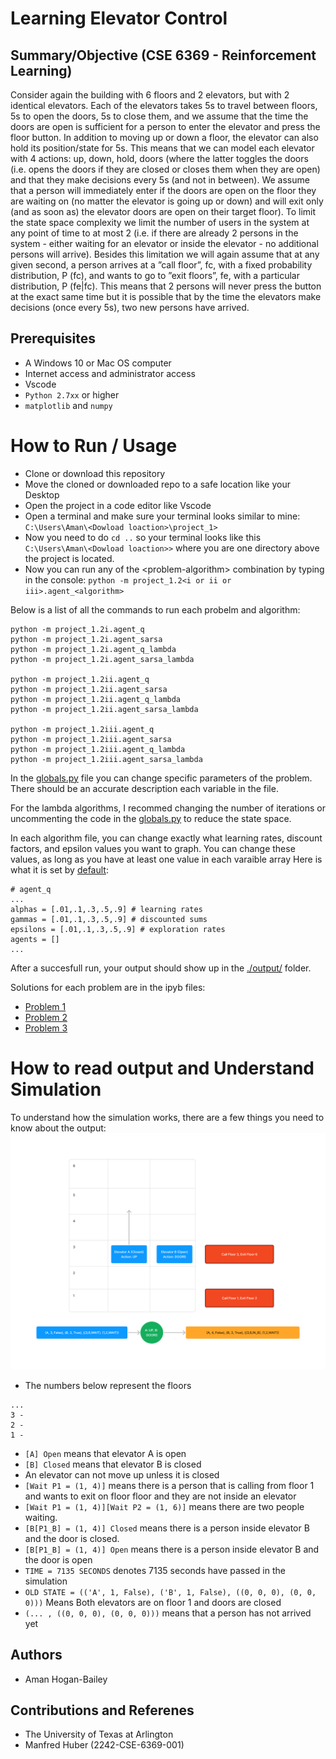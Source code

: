 # Learning Elevator Control 

## Summary/Objective (CSE 6369 - Reinforcement Learning)
Consider again the building with 6 floors and 2 elevators, but with 2 identical elevators. Each of the elevators takes 5s to travel between floors, 5s to open the doors, 5s to close them, and we assume that the time the doors are open is sufficient for a person to enter the elevator and press the floor button. In addition to moving up or down a floor, the elevator can also hold its position/state for 5s. This means that we can model each elevator with 4 actions: up, down, hold, doors (where the latter toggles the doors (i.e. opens the doors if they are closed or closes them when they are open) and that they make decisions every 5s (and not in between). We assume that a person will immediately enter if the doors are open on the floor they are waiting on (no matter the elevator is going up or down) and will exit only (and as soon as) the elevator doors are open on their target floor). To limit the state space complexity we limit the number of users in the system at any point of time to at most 2 (i.e. if there are already 2 persons in the system - either waiting for an elevator or inside the elevator - no additional persons will arrive). Besides this limitation we will again assume that at any given second, a person arrives at a ”call floor”, fc, with a fixed probability distribution, P (fc), and wants to go to ”exit floors”, fe, with a particular distribution, P (fe|fc). This means that 2 persons will never press the button at the exact same time but it is possible that by the time the elevators make decisions (once every 5s), two new persons have arrived.

## Prerequisites
- A Windows 10 or Mac OS computer
- Internet access and administrator access
- Vscode
- `Python 2.7xx` or higher
- `matplotlib` and `numpy`

# How to Run / Usage
- Clone or download this repository
- Move the cloned or downloaded repo to a safe location like your Desktop
- Open the project in a code editor like Vscode
- Open a terminal and make sure your terminal looks similar to mine: `C:\Users\Aman\<Dowload loaction>\project_1>`
- Now you need to do `cd ..` so your terminal looks like this `C:\Users\Aman\<Dowload loaction>>` where you are one directory above the project is located.
- Now you can run any of the \<problem-algorithm\> combination by typing in the console: `python -m project_1.2<i or ii or iii>.agent_<algorithm>`

Below is a list of all the commands to run each probelm and algorithm:

```
python -m project_1.2i.agent_q
python -m project_1.2i.agent_sarsa
python -m project_1.2i.agent_q_lambda
python -m project_1.2i.agent_sarsa_lambda

python -m project_1.2ii.agent_q
python -m project_1.2ii.agent_sarsa
python -m project_1.2ii.agent_q_lambda
python -m project_1.2ii.agent_sarsa_lambda

python -m project_1.2iii.agent_q
python -m project_1.2iii.agent_sarsa
python -m project_1.2iii.agent_q_lambda
python -m project_1.2iii.agent_sarsa_lambda
```
In the [globals.py](./ENVIRONMENT/globals.py) file you can change specific parameters of the problem. There should be an accurate description each variable in the file.

For the lambda algorithms, I recommed changing the number of iterations or uncommenting the code in the 
[globals.py](./ENVIRONMENT/globals.py#ls97) to reduce the state space. 

In each algorithm file, you can change exactly what learning rates, discount factors, and epsilon values you want to graph. You can change these values, as long as you have at least one value in each varaible array Here is what it is set by [default](./2i/agent_q.py#ls97):

```
# agent_q
...
alphas = [.01,.1,.3,.5,.9] # learning rates
gammas = [.01,.1,.3,.5,.9] # discounted sums
epsilons = [.01,.1,.3,.5,.9] # exploration rates
agents = []
...
```

After a succesfull run, your output should show up in the [./output/](./output/) folder.

Solutions for each problem are in the ipyb files:
- [Problem 1](./problem_1.ipynb)
- [Problem 2](./problem_2.ipynb) 
- [Problem 3](./problem_3.ipynb) 

# How to read output and Understand Simulation
To understand how the simulation works, there are a few things you need to know about the output:
![img](./sample_output/states.png)
- The numbers below represent the floors

```
...
3 -
2 -
1 - 
```
- `[A] Open` means that elevator A is open
- `[B] Closed` means that elevator B is closed
- An elevator can not move up unless it is closed
- `[Wait P1 = (1, 4)]` means there is a person that is calling from floor 1 and wants to exit on floor floor and they are not inside an elevator
- `[Wait P1 = (1, 4)][Wait P2 = (1, 6)]` means there are two people waiting.
- `[B[P1_B] = (1, 4)] Closed` means there is a person inside elevator B and the door is closed.
- `[B[P1_B] = (1, 4)] Open` means there is a person inside elevator B and the door is open
- `TIME = 7135 SECONDS` denotes 7135 seconds have passed in the simulation
- `OLD STATE = (('A', 1, False), ('B', 1, False), ((0, 0, 0), (0, 0, 0)))` Means Both elevators are on floor 1 and doors are closed
- `(... , ((0, 0, 0), (0, 0, 0)))` means that a person has not arrived yet



## Authors
- Aman Hogan-Bailey


## Contributions and Referenes
- The University of Texas at Arlington
- Manfred Huber (2242-CSE-6369-001)
